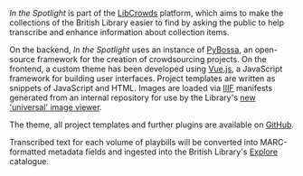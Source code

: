 
*In the Spotlight* is part of the [LibCrowds](https://libcrowds.com/) platform, 
which aims to make the collections of the British Library easier to 
find by asking the public to help transcribe and enhance information about 
collection items.

On the backend, *In the Spotlight* uses an instance of 
[PyBossa](http://pybossa.com/), an open-source framework for the creation 
of crowdsourcing projects. On the frontend, a custom theme has been 
developed using [Vue.js](https://vuejs.org/), a JavaScript 
framework for building user interfaces. Project templates are written as 
snippets of JavaScript and HTML. Images are loaded via [IIIF](http://iiif.io/) manifests 
generated from an internal repository for use by the Library's [new 'universal' 
image viewer](http://blogs.bl.uk/digital-scholarship/2016/12/new-viewer-digitised-collections-british-library.html).

The theme, all project templates and further plugins are available on
[GitHub](https://github.com/LibCrowds).

Transcribed text for each volume of playbills will be converted 
into MARC-formatted metadata fields and ingested into the 
British Library's [Explore](http://explore.bl.uk/) catalogue.
